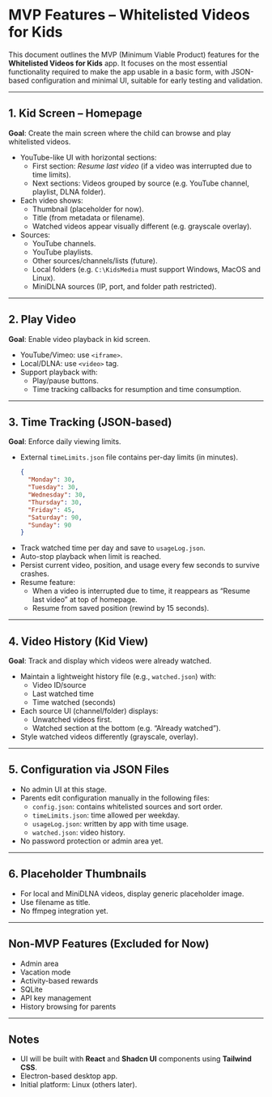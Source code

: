 # MVP Features – Whitelisted Videos for Kids

This document outlines the MVP (Minimum Viable Product) features for the **Whitelisted Videos for Kids** app. It focuses on the most essential functionality required to make the app usable in a basic form, with JSON-based configuration and minimal UI, suitable for early testing and validation.

---

## 1. Kid Screen – Homepage

**Goal**: Create the main screen where the child can browse and play whitelisted videos.

- YouTube-like UI with horizontal sections:
  - First section: *Resume last video* (if a video was interrupted due to time limits).
  - Next sections: Videos grouped by source (e.g. YouTube channel, playlist, DLNA folder).
- Each video shows:
  - Thumbnail (placeholder for now).
  - Title (from metadata or filename).
  - Watched videos appear visually different (e.g. grayscale overlay).
- Sources:
  - YouTube channels.
  - YouTube playlists.
  - Other sources/channels/lists (future).
  - Local folders (e.g. `C:\KidsMedia` must support Windows, MacOS and Linux).
  - MiniDLNA sources (IP, port, and folder path restricted).

---

## 2. Play Video

**Goal**: Enable video playback in kid screen.

- YouTube/Vimeo: use `<iframe>`.
- Local/DLNA: use `<video>` tag.
- Support playback with:
  - Play/pause buttons.
  - Time tracking callbacks for resumption and time consumption.

---

## 3. Time Tracking (JSON-based)

**Goal**: Enforce daily viewing limits.

- External `timeLimits.json` file contains per-day limits (in minutes).
  ```json
  {
    "Monday": 30,
    "Tuesday": 30,
    "Wednesday": 30,
    "Thursday": 30,
    "Friday": 45,
    "Saturday": 90,
    "Sunday": 90
  }
  ```
- Track watched time per day and save to `usageLog.json`.
- Auto-stop playback when limit is reached.
- Persist current video, position, and usage every few seconds to survive crashes.
- Resume feature:
  - When a video is interrupted due to time, it reappears as “Resume last video” at top of homepage.
  - Resume from saved position (rewind by 15 seconds).

---

## 4. Video History (Kid View)

**Goal**: Track and display which videos were already watched.

- Maintain a lightweight history file (e.g., `watched.json`) with:
  - Video ID/source
  - Last watched time
  - Time watched (seconds)
- Each source UI (channel/folder) displays:
  - Unwatched videos first.
  - Watched section at the bottom (e.g. “Already watched”).
- Style watched videos differently (grayscale, overlay).

---

## 5. Configuration via JSON Files

- No admin UI at this stage.
- Parents edit configuration manually in the following files:
  - `config.json`: contains whitelisted sources and sort order.
  - `timeLimits.json`: time allowed per weekday.
  - `usageLog.json`: written by app with time usage.
  - `watched.json`: video history.
- No password protection or admin area yet.

---

## 6. Placeholder Thumbnails

- For local and MiniDLNA videos, display generic placeholder image.
- Use filename as title.
- No ffmpeg integration yet.

---

## Non-MVP Features (Excluded for Now)

- Admin area
- Vacation mode
- Activity-based rewards
- SQLite
- API key management
- History browsing for parents

---

## Notes

- UI will be built with **React** and **Shadcn UI** components using **Tailwind CSS**.
- Electron-based desktop app.
- Initial platform: Linux (others later).